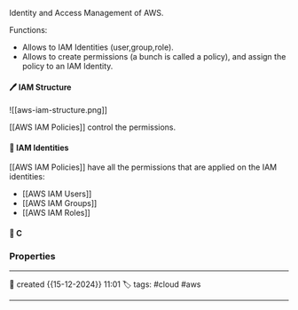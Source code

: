 
Identity and Access Management of AWS.

Functions:

- Allows to IAM Identities (user,group,role).
- Allows to create permissions (a bunch is called a policy), and assign the policy to an IAM Identity.


#### 🖊️ IAM Structure


![[aws-iam-structure.png]]

[[AWS IAM Policies]] control the permissions.
#### 📔 IAM Identities

[[AWS IAM Policies]] have all the permissions that are applied on the IAM identities:

- [[AWS IAM Users]]
- [[AWS IAM Groups]]
- [[AWS IAM Roles]]

####  📗 C



### Properties
---
📆 created   {{15-12-2024}} 11:01
🏷️ tags: #cloud #aws 

---

